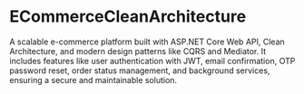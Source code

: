 # ECommerceCleanArchitecture
A scalable e-commerce platform built with ASP.NET Core Web API, Clean Architecture, and modern design patterns like CQRS and Mediator. It includes features like user authentication with JWT, email confirmation, OTP password reset, order status management, and background services, ensuring a secure and maintainable solution.
